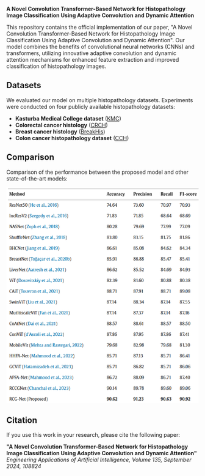 **A Novel Convolution Transformer-Based Network for Histopathology Image Classification Using Adaptive Convolution and Dynamic Attention**

This repository contains the official implementation of our paper, "A Novel Convolution Transformer-Based Network for Histopathology Image Classification Using Adaptive Convolution and Dynamic Attention". Our model combines the benefits of convolutional neural networks (CNNs) and transformers, utilizing innovative adaptive convolution and dynamic attention mechanisms for enhanced feature extraction and improved classification of histopathology images.

## Datasets

We evaluated our model on multiple histopathology datasets. Experiments were conducted on four publicly available histopathology datasets:
- **Kasturba Medical College dataset** ([KMC](https://www.nature.com/articles/s41598-023-31275-7))
- **Colorectal cancer histology** ([CRCH](https://journals.plos.org/plosmedicine/article?id=10.1371/journal.pmed.1002730))
- **Breast cancer histology** ([BreakHis](https://ieeexplore.ieee.org/document/7312934/))
- **Colon cancer histopathology dataset** ([CCH](https://bmcbioinformatics.biomedcentral.com/articles/10.1186/s12859-017-1685-x))

## Comparison

Comparison of the performance between the proposed model and other state-of-the-art models:

![Comparison Image](https://github.com/tahirlee/RCG-Net-convolution-transformer-based-network-for-histopathology-image-classification/blob/main/results.png)


## Citation

If you use this work in your research, please cite the following paper:

**"A Novel Convolution Transformer-Based Network for Histopathology Image Classification Using Adaptive Convolution and Dynamic Attention"**  *Engineering Applications of Artificial Intelligence, Volume 135, September 2024, 108824*  



